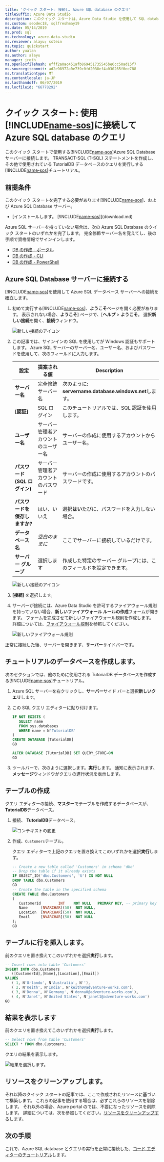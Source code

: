 ```yaml
---
title: 'クイック スタート: 接続し、Azure SQL database のクエリ'
titleSuffix: Azure Data Studio
description: このクイック スタートは、Azure Data Studio を使用して SQL database に接続し、クエリを実行する方法を示しています。
ms.custom: seodec18, sqlfreshmay19
ms.date: 05/14/2019
ms.prod: sql
ms.technology: azure-data-studio
ms.reviewer: alayu; sstein
ms.topic: quickstart
author: yualan
ms.author: alayu
manager: jroth
ms.openlocfilehash: efff2a0ac451afb869451735545be6cc50ad15f7
ms.sourcegitcommit: ad2e98972a0e739c0fd2038ef4a030265f0ee788
ms.translationtype: MT
ms.contentlocale: ja-JP
ms.lasthandoff: 06/07/2019
ms.locfileid: "66778292"
---
```

# <a name="quickstart-use-includename-sosincludesname-sos-shortmd-to-connect-and-query-azure-sql-database"></a>クイック スタート: 使用[!INCLUDE[name-sos](../includes/name-sos-short.md)]に接続して Azure SQL database のクエリ

このクイック スタートで使用する[!INCLUDE[name-sos](../includes/name-sos-short.md)]Azure SQL Database サーバーに接続します。 TRANSACT-SQL (T-SQL) ステートメントを作成し、その他で使用されている TutorialDB データベースのクエリを実行しする[!INCLUDE[name-sos](../includes/name-sos-short.md)]チュートリアル。

## <a name="prerequisites"></a>前提条件

このクイック スタートを完了する必要があります[!INCLUDE[name-sos](../includes/name-sos-short.md)]、および Azure SQL Database サーバー。

- [インストールします。 [!INCLUDE[name-sos](../includes/name-sos-short.md)]](download.md)

Azure SQL サーバーを持っていない場合は、次の Azure SQL Database のクイック スタートのいずれかを完了します。 完全修飾サーバー名を覚えてし、後の手順で資格情報でサインインします。

- [DB の作成 - ポータル](https://docs.microsoft.com/azure/sql-database/sql-database-get-started-portal)
- [DB の作成 - CLI](https://docs.microsoft.com/azure/sql-database/sql-database-get-started-cli)
- [DB の作成 - PowerShell](https://docs.microsoft.com/azure/sql-database/sql-database-get-started-powershell)


## <a name="connect-to-your-azure-sql-database-server"></a>Azure SQL Database サーバーに接続する

[!INCLUDE[name-sos](../includes/name-sos-short.md)]を使用して Azure SQL データベース サーバーへの接続を確立します。

1. 初めて実行する[!INCLUDE[name-sos](../includes/name-sos-short.md)]、**ようこそ**ページを開く必要があります。 表示されない場合、**ようこそ**] ページで、[**ヘルプ** > **ようこそ**。 選択**新しい接続**を開く、**接続**ウィンドウ。
   
   ![新しい接続のアイコン](media/quickstart-sql-database/new-connection-icon.png)

2. この記事では、サインインの SQL を使用してが Windows 認証もサポートします。 Azure SQL サーバーのサーバー名、ユーザー名、およびパスワードを使用して、次のフィールドに入力します。

   | 設定       | 提案される値 | Description |
   | ------------ | ------------------ | ------------------------------------------------- | 
   | **サーバー名** | 完全修飾サーバー名 | 次のように: **servername.database.windows.net**します。 |
   | **[認証]** | SQL ログイン| このチュートリアルでは、SQL 認証を使用します。 |
   | **ユーザー名** | サーバー管理者アカウントのユーザー名 | サーバーの作成に使用するアカウントからユーザー名。 |
   | **パスワード (SQL ログイン)** | サーバー管理者アカウントのパスワード | サーバーの作成に使用するアカウントのパスワードです。 |
   | **パスワードを保存しますか?** | はい、いいえ | 選択**はい**たびに、パスワードを入力しない場合。 |
   | **データベース名** | *空白のままに* | ここでサーバーに接続しているだけです。 |
   | **サーバー グループ** | 選択します <Default> | 作成した特定のサーバー グループには、このフィールドを設定できます。 | 

   ![新しい接続のアイコン](media/quickstart-sql-database/new-connection-screen.png)  

3. **[接続]** を選択します。

4. サーバーが接続には、Azure Data Studio を許可するファイアウォール規則を持っていない場合、**新しいファイアウォール ルールの作成**フォームが開きます。 フォームを完成させて新しいファイアウォール規則を作成します。 詳細については、[ファイアウォール規則](https://docs.microsoft.com/azure/sql-database/sql-database-firewall-configure)を参照してください。

   ![新しいファイアウォール規則](media/quickstart-sql-database/firewall.png)  

正常に接続した後、サーバーを開きます、**サーバー**サイドバーです。

## <a name="create-the-tutorial-database"></a>チュートリアルのデータベースを作成します。

次のセクションでは、他のために使用される TutorialDB データベースを作成する[!INCLUDE[name-sos](../includes/name-sos-short.md)]チュートリアル。

1. Azure SQL サーバーを右クリックし、**サーバー**サイド バーと選択**新しいクエリ**します。

1. この SQL クエリ エディターに貼り付けます。

   ```sql
   IF NOT EXISTS (
      SELECT name
      FROM sys.databases
      WHERE name = N'TutorialDB'
   )
   CREATE DATABASE [TutorialDB]
   GO

   ALTER DATABASE [TutorialDB] SET QUERY_STORE=ON
   GO
   ```

1. ツールバーで、次のように選択します。**実行**します。 通知に表示されます、**メッセージ**ウィンドウがクエリの進行状況を表示します。

## <a name="create-a-table"></a>テーブルの作成

クエリ エディターの接続、**マスター**でテーブルを作成するデータベースが、 **TutorialDB**データベース。 

1. 接続、 **TutorialDB**データベース。

   ![コンテキストの変更](media/quickstart-sql-database/change-context2.png)



1. 作成、`Customers`テーブル。 

   クエリ エディターで上記のクエリを置き換えてこのいずれかを選択**実行**します。

   ```sql
   -- Create a new table called 'Customers' in schema 'dbo'
   -- Drop the table if it already exists
   IF OBJECT_ID('dbo.Customers', 'U') IS NOT NULL
   DROP TABLE dbo.Customers
   GO
   -- Create the table in the specified schema
   CREATE TABLE dbo.Customers
   (
      CustomerId        INT    NOT NULL   PRIMARY KEY, -- primary key column
      Name      [NVARCHAR](50)  NOT NULL,
      Location  [NVARCHAR](50)  NOT NULL,
      Email     [NVARCHAR](50)  NOT NULL
   );
   GO
   ```


## <a name="insert-rows-into-the-table"></a>テーブルに行を挿入します。

前のクエリを置き換えてこのいずれかを選択**実行**します。

   ```sql
   -- Insert rows into table 'Customers'
   INSERT INTO dbo.Customers
      ([CustomerId],[Name],[Location],[Email])
   VALUES
      ( 1, N'Orlando', N'Australia', N''),
      ( 2, N'Keith', N'India', N'keith0@adventure-works.com'),
      ( 3, N'Donna', N'Germany', N'donna0@adventure-works.com'),
      ( 4, N'Janet', N'United States', N'janet1@adventure-works.com')
   GO
   ```

## <a name="view-the-result"></a>結果を表示します

前のクエリを置き換えてこのいずれかを選択**実行**します。

   ```sql
   -- Select rows from table 'Customers'
   SELECT * FROM dbo.Customers;
   ```

クエリの結果を表示します。

   ![結果を選択します。](media/quickstart-sql-database/select-results2.png)


## <a name="clean-up-resources"></a>リソースをクリーンアップします。

それ以降のクイック スタートの記事では、ここで作成されたリソースに基づいて構築します。 これらの記事を使用する場合は、必ずこれらのリソースを削除します。 それ以外の場合、Azure portal のでは、不要になったリソースを削除します。 詳細については、次を参照してください。[リソースをクリーンアップする](https://docs.microsoft.com/azure/sql-database/sql-database-get-started-portal#clean-up-resources)します。

## <a name="next-steps"></a>次の手順

これで、Azure SQL database とクエリの実行を正常に接続した、[コード エディターのチュートリアル](tutorial-sql-editor.md)します。
